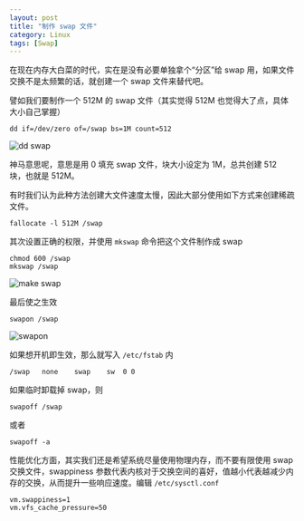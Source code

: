 ```yaml
---
layout: post
title: "制作 swap 文件"
category: Linux
tags: [Swap]
---
```


在现在内存大白菜的时代，实在是没有必要单独拿个“分区”给 swap 用，如果文件交换不是太频繁的话，就创建一个 swap 文件来替代吧。

譬如我们要制作一个 512M 的 swap 文件（其实觉得 512M 也觉得大了点，具体大小自己掌握）

    dd if=/dev/zero of=/swap bs=1M count=512

![dd swap](//cdn.09hd.com/images/2013/01/swap-dd.png "dd swap")

<!-- more -->

神马意思呢，意思是用 0 填充 swap 文件，块大小设定为 1M，总共创建 512 块，也就是 512M。

有时我们认为此种方法创建大文件速度太慢，因此大部分使用如下方式来创建稀疏文件。

    fallocate -l 512M /swap

其次设置正确的权限，并使用 `mkswap` 命令把这个文件制作成 swap

    chmod 600 /swap
    mkswap /swap

![make swap](//cdn.09hd.com/images/2013/01/swap-mk.png "make swap")

最后使之生效

    swapon /swap

![swapon](//cdn.09hd.com/images/2013/01/swap-on.png "swapon")

如果想开机即生效，那么就写入 `/etc/fstab` 内

    /swap	none	swap	sw	0 0

如果临时卸载掉 swap，则

    swapoff /swap

或者

    swapoff -a

性能优化方面，其实我们还是希望系统尽量使用物理内存，而不要有限使用 swap 交换文件，swappiness 参数代表内核对于交换空间的喜好，值越小代表越减少内存的交换，从而提升一些响应速度。编辑 `/etc/sysctl.conf`

    vm.swappiness=1
    vm.vfs_cache_pressure=50

